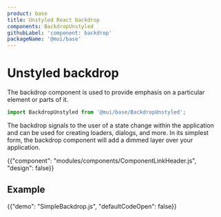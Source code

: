 ```yaml
---
product: base
title: Unstyled React backdrop
components: BackdropUnstyled
githubLabel: 'component: backdrop'
packageName: '@mui/base'
---
```


# Unstyled backdrop

<p class="description">The backdrop component is used to provide emphasis on a particular element or parts of it.</p>

```js
import BackdropUnstyled from '@mui/base/BackdropUnstyled';
```

The backdrop signals to the user of a state change within the application and can be used for creating loaders, dialogs, and more.
In its simplest form, the backdrop component will add a dimmed layer over your application.

{{"component": "modules/components/ComponentLinkHeader.js", "design": false}}

## Example

{{"demo": "SimpleBackdrop.js", "defaultCodeOpen": false}}
